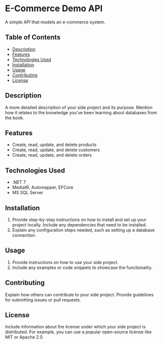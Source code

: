 # E-Commerce Demo API

A simple API that models an e-commerce system.

## Table of Contents

- [Description](#description)
- [Features](#features)
- [Technologies Used](#technologies-used)
- [Installation](#installation)
- [Usage](#usage)
- [Contributing](#contributing)
- [License](#license)

## Description

A more detailed description of your side project and its purpose. Mention how it relates to the knowledge you've been learning about databases from the book.

## Features

- Create, read, update, and delete products
- Create, read, update, and delete customers
- Create, read, update, and delete orders
## Technologies Used

- .NET 7
- MediatR, Automapper, EFCore
- MS SQL Server

## Installation

1. Provide step-by-step instructions on how to install and set up your project locally. Include any dependencies that need to be installed.
2. Explain any configuration steps needed, such as setting up a database connection.

## Usage

1. Provide instructions on how to use your side project.
2. Include any examples or code snippets to showcase the functionality.

## Contributing

Explain how others can contribute to your side project. Provide guidelines for submitting issues or pull requests.

## License

Include information about the license under which your side project is distributed. For example, you can use a popular open-source license like MIT or Apache 2.0.

